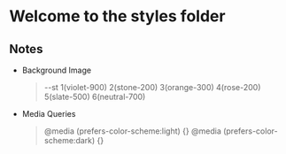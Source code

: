# Welcome to the styles folder


## Notes
* Background Image
    > --st 1(violet-900) 2(stone-200) 3(orange-300) 4(rose-200) 5(slate-500) 6(neutral-700)
* Media Queries
  > @media (prefers-color-scheme:light) {}
  > @media (prefers-color-scheme:dark) {}

